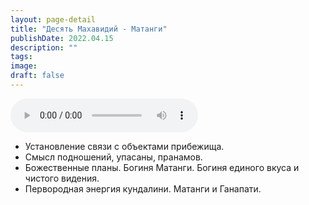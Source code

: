 ```yaml
---
layout: page-detail
title: "Десять Махавидий - Матанги"
publishDate: 2022.04.15
description: ""
tags:
image:
draft: false
---
```


<audio title="2022.04.15 - Десять Махавидий - Матанги.mp3" src="https://filer-api.advayta.org/v1.0/public/files/73956" controls=""></audio>

* Установление связи с объектами прибежища.
* Смысл подношений, упасаны, пранамов.
* Божественные планы. Богиня Матанги. Богиня единого вкуса и чистого видения.
* Первородная энергия кундалини. Матанги и Ганапати.

  
